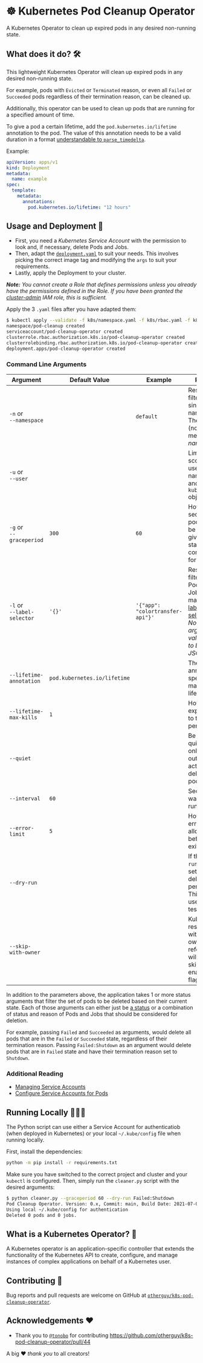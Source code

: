 # ☸️ Kubernetes Pod Cleanup Operator

A Kubernetes Operator to clean up expired pods in any desired non-running state.

## What does it do? 🛠 

This lightweight Kubernetes Operator will clean up expired pods in any desired non-running state.

For example, pods with `Evicted` or `Terminated` reason, or even all `Failed` or `Succeeded` pods regardless
of their termination reason, can be cleaned up.

Additionally, this operator can be used to clean up pods that are running for a specified amount of time.

To give a pod a certain lifetime, add the `pod.kubernetes.io/lifetime` annotation to the pod. The value of this annotation
needs to be a valid duration in a format [understandable to `parse_timedelta`](https://tempora.readthedocs.io/en/latest/#tempora.parse_timedelta).

Example:

```yaml
apiVersion: apps/v1
kind: Deployment
metadata:
  name: example
spec:
  template:
    metadata:
      annotations:
        pod.kubernetes.io/lifetime: "12 hours"
```

## Usage and Deployment 🚀 

- First, you need a _Kubernetes Service Account_ with the permission to look and, if necessary, delete Pods and Jobs.
- Then, adapt the [`deployment.yaml`](k8s/deployment.yaml) to suit your needs. This involves picking the correct image
  tag and modifying the `args` to suit your requirements.
- Lastly, apply the Deployment to your cluster.

_**Note:** You cannot create a Role that defines permissions unless you already have the permissions defined in the Role. If you
have been granted the [cluster-admin](https://cloud.google.com/iam/docs/understanding-roles#kubernetes-engine-roles) IAM role,
this is sufficient._

Apply the 3 `.yaml` files after you have adapted them:

```bash
$ kubectl apply --validate -f k8s/namespace.yaml -f k8s/rbac.yaml -f k8s/deployment.yaml
namespace/pod-cleanup created
serviceaccount/pod-cleanup-operator created
clusterrole.rbac.authorization.k8s.io/pod-cleanup-operator created
clusterrolebinding.rbac.authorization.k8s.io/pod-cleanup-operator created
deployment.apps/pod-cleanup-operator created
```

### Command Line Arguments

| Argument                         | Default Value                | Example                           | Purpose                                                                                                                                                                                                      |
|----------------------------------|------------------------------|-----------------------------------|--------------------------------------------------------------------------------------------------------------------------------------------------------------------------------------------------------------|
| `-n` or <br> `--namespace`       |                              | `default`                         | Restrict the filter to just a single namespace. The default (no value) means _all namespaces_.                                                                                                               |
| `-u` or <br> `--user`            |                              |                                   | Limit the scope to only user namespaces and exclude `kube-system` objects                                                                                                                                    |
| `-g` or <br> `--graceperiod`     | `300`                        | `60`                              | How many seconds a pod has to be in the given state(s) to be considered for deletion.                                                                                                                        |
| `-l` or <br> `--label-selector`  | `'{}'`                       | `'{"app": "colortransfer-api"}'`  | Restrict the filter to just Pods and Jobs that match the [label selector](https://kubernetes.io/docs/concepts/overview/working-with-objects/labels/). _Note that the argument value needs to be valid JSON!_ |
| `--lifetime-annotation`          | `pod.kubernetes.io/lifetime` |                                   | The pod annotation to specify the maximum lifetime.                                                                                                                                                          |
| `--lifetime-max-kills`           | `1`                          |                                   | How many expired pods to terminate per run.                                                                                                                                                                  |
| `--quiet`                        |                              |                                   | Be more quiet and only print output when actually deleting pods.                                                                                                                                             |
| `--interval`                     | `60`                         |                                   | Seconds to wait between runs.                                                                                                                                                                                |
| `--error-limit`                  | `5`                          |                                   | How many errors are allowed before exiting.                                                                                                                                                                  |
| `--dry-run`                      |                              |                                   | If the `--dry-run` flag is set, no actual deletion is performed. This can be used for testing.                                                                                                               |
| `--skip-with-owner`              |                              |                                   | Kubernetes resources with active owner reference will be skipped by enabling this flag 

In addition to the parameters above, the application takes 1 or more status arguments that filter the set of pods to be
deleted based on their current state. Each of those arguments can either just be
[a status](https://kubernetes.io/docs/concepts/workloads/pods/pod-lifecycle/) or a combination of status and reason of Pods
and Jobs that should be considered for deletion.

For example, passing `Failed` and `Succeeded` as arguments, would delete all pods that are in the `Failed` or `Succeeded`
state, regardless of their termination reason. Passing `Failed:Shutdown` as an argument would delete pods that are in `Failed`
state and have their termination reason set to `Shutdown`.

### Additional Reading

- [Managing Service Accounts](https://kubernetes.io/docs/reference/access-authn-authz/service-accounts-admin/)
- [Configure Service Accounts for Pods](https://kubernetes.io/docs/tasks/configure-pod-container/configure-service-account/)

## Running Locally 👩🏼‍💻 

The Python script can use either a Service Account for authenticatiob (when deployed in Kubernetes) or your local
`~/.kube/config` file when running locally.

First, install the dependencies:

```bash
python -m pip install -r requirements.txt
```

Make sure you have switched to the correct project and cluster and your `kubectl` is configured. Then, simply run
the `cleaner.py` script with the desired arguments:

```bash
$ python cleaner.py --graceperiod 60 --dry-run Failed:Shutdown
Pod Cleanup Operator. Version: 0.x, Commit: main, Build Date: 2021-07-06T13:36:10.700541+00:00
Using local ~/.kube/config for authentication
Deleted 0 pods and 0 jobs.
```

## What is a Kubernetes Operator? 🤔 

A Kubernetes operator is an application-specific controller that extends the functionality of
the Kubernetes API to create, configure, and manage instances of complex applications on behalf
of a Kubernetes user.

## Contributing 🚧

Bug reports and pull requests are welcome on GitHub at [`otherguy/k8s-pod-cleanup-operator`](https://github.com/otherguy/k8s-pod-cleanup-operator).

## Acknowledgements ♥️

* Thank you to [`@tonobo`](https://github.com/tonobo) for contributing https://github.com/otherguy/k8s-pod-cleanup-operator/pull/44

A big ♥️ _thank you_ to all creators!
